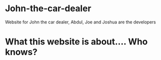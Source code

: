 # John-the-car-dealer
Website for John the car dealer, Abdul, Joe and Joshua are the developers

# What this website is about.... Who knows?

